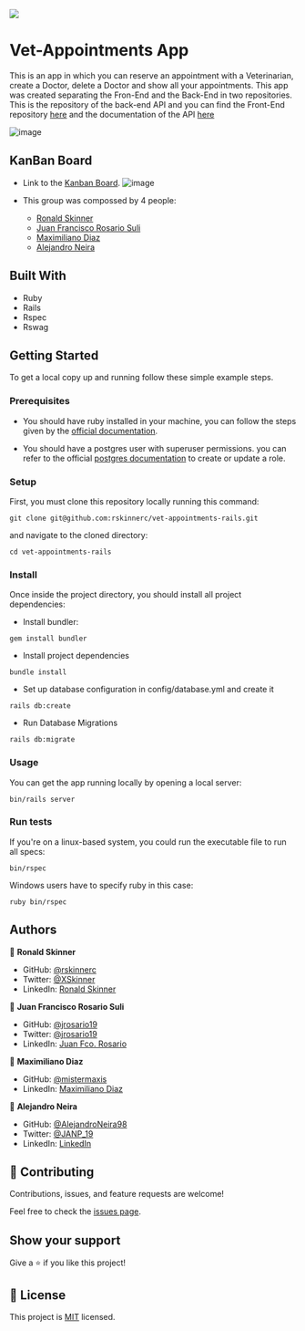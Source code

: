![](https://img.shields.io/badge/Microverse-blueviolet)

# Vet-Appointments App

This is an app in which you can reserve an appointment with a Veterinarian, create a Doctor, delete a Doctor and show all your appointments. This app was created separating the Fron-End and the Back-End in two repositories. This is the repository of the back-end API and you can find the Front-End repository [here](https://github.com/rskinnerc/vet-appointments-react) and the documentation of the API [here](https://vets-appointment.herokuapp.com/api-docs/index.html)

![image](https://user-images.githubusercontent.com/93448210/193123569-d8713d5d-2046-4736-9b50-07504efefa3b.png)

## KanBan Board
 - Link to the [Kanban Board](https://github.com/users/rskinnerc/projects/9).
 ![image](https://user-images.githubusercontent.com/26911718/190231668-b696de99-c1d8-47bc-b5ff-72ec1a25a420.png)

 
 - This group was compossed by 4 people: 
    - [Ronald Skinner](https://github.com/rskinnerc)
    - [Juan Francisco Rosario Suli](https://github.com/jrosario19)
    - [Maximiliano Diaz](https://github.com/mistermaxis)
    - [Alejandro Neira](https://github.com/AlejandroNeira98)

 
## Built With

- Ruby
- Rails
- Rspec
- Rswag

## Getting Started

To get a local copy up and running follow these simple example steps.

### Prerequisites

- You should have ruby installed in your machine, you can follow the steps given by the [official documentation](https://www.ruby-lang.org/en/documentation/installation/).

- You should have a postgres user with superuser permissions. you can refer to the official [postgres documentation](https://www.postgresql.org/docs/current/role-attributes.html#:~:text=To%20create%20a%20new%20database,that%20is%20already%20a%20superuser.&text=A%20role%20must%20be%20explicitly,use%20CREATE%20ROLE%20name%20CREATEDB%20.) to create or update a role.

### Setup

First, you must clone this repository locally running this command:

```
git clone git@github.com:rskinnerc/vet-appointments-rails.git
```

and navigate to the cloned directory:

```
cd vet-appointments-rails
```

### Install

Once inside the project directory, you should install all project dependencies:

- Install bundler:

```
gem install bundler
```

- Install project dependencies

```
bundle install
```
- Set up database configuration in config/database.yml and create it
  
```
rails db:create
```

- Run Database Migrations
  
```
rails db:migrate
```
### Usage

You can get the app running locally by opening a local server:

```
bin/rails server
```

### Run tests

If you're on a linux-based system, you could run the executable file to run all specs:

```
bin/rspec
```

Windows users have to specify ruby in this case:

```
ruby bin/rspec
```

## Authors

👤 **Ronald Skinner**

- GitHub: [@rskinnerc](https://github.com/rskinnerc)
- Twitter: [@XSkinner](https://twitter.com/XSkinner)
- LinkedIn: [Ronald Skinner](https://www.linkedin.com/in/rskinnerc)

👤 **Juan Francisco Rosario Suli**

- GitHub: [@jrosario19](https://github.com/jrosario19)
- Twitter: [@jrosario19](https://twitter.com/jrosario19)
- LinkedIn: [Juan Fco. Rosario](https://linkedin.com/in/juan-francisco-rosario-suli-44595051)

👤 **Maximiliano Diaz**

- GitHub: [@mistermaxis](https://github.com/mistermaxis)
- LinkedIn: [Maximiliano Diaz](https://www.linkedin.com/in/mistermaxis/)

👤 **Alejandro Neira**
- GitHub: [@AlejandroNeira98](https://github.com/AlejandroNeira98)
- Twitter: [@JANP_19](https://twitter.com/JANP_19)
- LinkedIn: [LinkedIn](https://www.linkedin.com/in/alejandro-neira-pachon/) 


## 🤝 Contributing

Contributions, issues, and feature requests are welcome!

Feel free to check the [issues page](../../issues/).

## Show your support

Give a ⭐️ if you like this project!

## 📝 License

This project is [MIT](./MIT.md) licensed.
